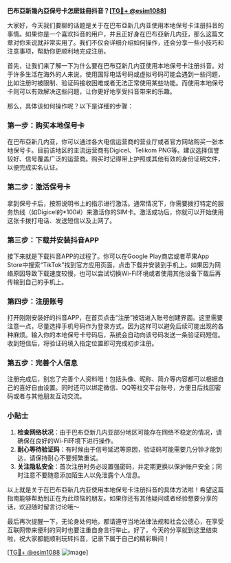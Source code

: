 **巴布亞新幾內亞保号卡怎麽註冊抖音？[[TG💪+ @esim1088](https://t.me/s/esim1088)]**

大家好，今天我们要聊的话题是关于在巴布亞新几内亚使用本地保号卡注册抖音的事情。如果你是一个喜欢抖音的用户，并且正好身在巴布亞新几内亚，那么这篇文章对你来说就非常实用了。我们不仅会详细介绍如何操作，还会分享一些小技巧和注意事项，帮助你更顺利地完成注册。

首先，让我们来了解一下为什么要在巴布亞新几内亚使用本地保号卡注册抖音。对于许多生活在海外的人来说，使用国际电话号码或虚拟号码可能会遇到一些问题，比如注册时被限制、验证码接收困难或者无法正常使用某些功能。而使用本地保号卡则可以有效解决这些问题，让你更好地享受抖音带来的乐趣。

那么，具体该如何操作呢？以下是详细的步骤：

### 第一步：购买本地保号卡

在巴布亞新几内亚，你可以通过各大电信运营商的营业厅或者官方网站购买一张本地保号卡。目前该地区的主流运营商有Digicel、Telikom PNG等。建议选择信誉较好、信号覆盖广泛的运营商。购买时记得带上护照或其他有效的身份证明文件，以便完成实名认证。

### 第二步：激活保号卡

拿到保号卡后，按照说明书上的指示进行激活。通常情况下，你需要拨打特定的服务热线（如Digicel的*100#）来激活你的SIM卡。激活成功后，你就可以开始使用这张卡拨打电话、发送短信以及上网了。

### 第三步：下载并安装抖音APP

接下来就是下载抖音APP的过程了。你可以在Google Play商店或者苹果App Store中搜索“TikTok”找到官方应用页面，点击下载并安装到手机上。如果因为网络原因导致下载速度较慢，也可以尝试切换Wi-Fi环境或者使用其他设备下载后再传输到自己的手机上。

### 第四步：注册账号

打开刚刚安装好的抖音APP，在首页点击“注册”按钮进入账号创建界面。这里需要注意一点，尽量选择手机号码作为登录方式，因为这样可以避免后续可能出现的各种麻烦。输入你的本地保号卡号码后，系统会自动向该号码发送一条验证码短信。收到短信后，将验证码填入指定位置即可完成初步注册。

### 第五步：完善个人信息

注册完成后，别忘了完善个人资料哦！包括头像、昵称、简介等内容都可以根据自己的喜好自由设置。同时还可以绑定微信、QQ等社交平台账号，方便日后找回密码或者与其他朋友互动交流。

### 小贴士

1. **检查网络状况**：由于巴布亞新几内亚部分地区可能存在网络不稳定的情况，请确保在良好的Wi-Fi环境下进行操作。
2. **耐心等待验证码**：有时候由于信号延迟等原因，验证码可能需要几分钟才能到达，请保持耐心不要频繁重试。
3. **关注隐私安全**：首次注册时务必设置强密码，并定期更换以保护账户安全；同时注意不要随意添加陌生人以免泄露个人信息。

以上就是关于在巴布亞新几内亚使用本地保号卡注册抖音的具体方法啦！希望这篇指南能够帮助到正在为此烦恼的朋友。如果你还有其他疑问或者经验想要分享的话，欢迎随时留言讨论哦～

最后再次提醒一下，无论身处何地，都请遵守当地法律法规和社会公德心，在享受互联网带来便利的同时也要注重自身言行举止。好了，今天的分享就到这里结束啦，祝大家都能顺利玩转抖音，记录下属于自己的精彩瞬间！

[[TG💪+ @esim1088](https://t.me/s/esim1088) ![Image](https://i.postimg.cc/4NQfJmqS/Snipaste-2025-05-13-00-14-12.png)]